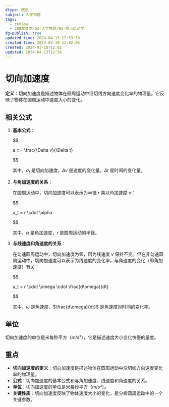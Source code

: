 ```yaml
---
dtype: 概念
subject: 大学物理
tags:
  - review
  - 300教育类/03-大学物理/01-质点运动学
dg-publish: true
updated time: 2024-04-13 12:53:50
created time: 2024-03-18 12:02:06
created: 2024-03-18T12:02
updated: 2024-04-13T12:54
---
```

# 切向加速度

**定义**：切向加速度是描述物体在圆周运动中沿切线方向速度变化率的物理量。它反映了物体在圆周运动中速度大小的变化。

## 相关公式
1. **基本公式**：

   $$

   a_t = \frac{\Delta v}{\Delta t}

   $$

   其中，$a_t$ 是切向加速度，$\Delta v$ 是速度的变化量，$\Delta t$ 是时间的变化量。
2. **与角加速度的关系**：

   在圆周运动中，切向加速度可以表示为半径 $r$ 乘以角加速度 $\alpha$：

   $$

   a_t = r \cdot \alpha

   $$

   其中，$\alpha$ 是角加速度，$r$ 是圆周运动的半径。
3. **与线速度和角速度的关系**：

   在匀速圆周运动中，切向加速度为零，因为线速度 $v$ 保持不变。但在非匀速圆周运动中，切向加速度可以表示为线速度的变化率，与角速度的变化（即角加速度）有关：

   $$

   a_t = r \cdot \omega \cdot \frac{d\omega}{dt}

   $$

   其中，$\omega$ 是角速度，$\frac{d\omega}{dt}$ 是角速度对时间的变化率。

## 单位

切向加速度的单位是米每秒平方（m/s²），它是描述速度大小变化快慢的量度。

## 重点
- **切向加速度的定义**：切向加速度是描述物体在圆周运动中沿切线方向速度变化率的物理量。
- **公式**：切向加速度的基本公式和与角加速度、线速度和角速度的关系。
- **单位**：切向加速度的单位是米每秒平方（m/s²）。
- **关键性质**：切向加速度反映了物体速度大小的变化，是分析圆周运动中的一个关键参数。

